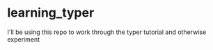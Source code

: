 # learning_typer
I'll be using this repo to work through the typer tutorial and otherwise experiment

